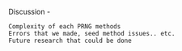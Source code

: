 Discussion - 
	
	Complexity of each PRNG methods
	Errors that we made, seed method issues.. etc.	
	Future research that could be done